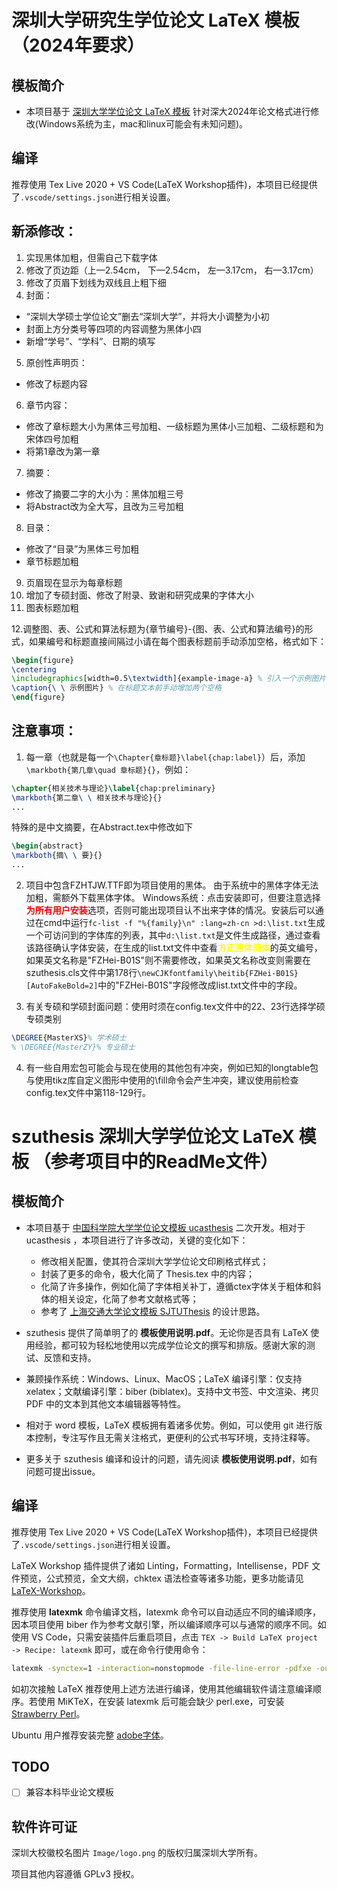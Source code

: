 # 深圳大学研究生学位论文 LaTeX 模板（2024年要求）
## 模板简介
* 本项目基于 [深圳大学学位论文 LaTeX 模板](https://github.com/yichengsu/szuthesis) 针对深大2024年论文格式进行修改(Windows系统为主，mac和linux可能会有未知问题)。

## 编译
推荐使用 Tex Live 2020 + VS Code(LaTeX Workshop插件)，本项目已经提供了`.vscode/settings.json`进行相关设置。

## 新添修改：
1. 实现黑体加粗，但需自己下载字体
2. 修改了页边距（上—2.54cm， 下—2.54cm， 左—3.17cm， 右—3.17cm）
3. 修改了页眉下划线为双线且上粗下细
4. 封面：
* “深圳大学硕士学位论文”删去“深圳大学”，并将大小调整为小初
* 封面上方分类号等四项的内容调整为黑体小四
* 新增“学号”、“学科”、日期的填写
5. 原创性声明页：
+ 修改了标题内容
6. 章节内容：
+ 修改了章标题大小为黑体三号加粗、一级标题为黑体小三加粗、二级标题和为宋体四号加粗
+ 将第1章改为第一章
7. 摘要：
+ 修改了摘要二字的大小为：黑体加粗三号
+ 将Abstract改为全大写，且改为三号加粗
8. 目录：
+ 修改了“目录”为黑体三号加粗
+ 章节标题加粗
9. 页眉现在显示为每章标题
10. 增加了专硕封面、修改了附录、致谢和研究成果的字体大小
11. 图表标题加粗

  12.调整图、表、公式和算法标题为{章节编号}-{图、表、公式和算法编号}的形式，如果编号和标题直接间隔过小请在每个图表标题前手动添加空格，格式如下：
```latex
\begin{figure}
\centering
\includegraphics[width=0.5\textwidth]{example-image-a} % 引入一个示例图片
\caption{\ \ 示例图片} % 在标题文本前手动增加两个空格
\end{figure}
```
## 注意事项：
1. 每一章（也就是每一个`\Chapter{章标题}\label{chap:label}`）后，添加`\markboth{第几章\quad 章标题}{}`，例如：
```latex
\chapter{相关技术与理论}\label{chap:preliminary}
\markboth{第二章\ \ 相关技术与理论}{}
...
```
特殊的是中文摘要，在Abstract.tex中修改如下
```latex
\begin{abstract}
\markboth{摘\ \ 要}{}
...
```
2. 项目中包含FZHTJW.TTF即为项目使用的黑体。
由于系统中的黑体字体无法加粗，需额外下载黑体字体。
Windows系统：点击安装即可，但要注意选择<span style="color: red;">**为所有用户安装**</span>选项，否则可能出现项目认不出来字体的情况。安装后可以通过在cmd中运行`fc-list -f "%{family}\n" :lang=zh-cn >d:\list.txt`生成一个可访问到的字体库的列表，其中`d:\list.txt`是文件生成路径，通过查看该路径确认字体安装，在生成的list.txt文件中查看<span style="color: yellow;">**方正黑体简体**</span>的英文编号，如果英文名称是"FZHei-B01S"则不需要修改，如果英文名称改变则需要在szuthesis.cls文件中第178行`\newCJKfontfamily\heitib{FZHei-B01S}[AutoFakeBold=2]`中的"FZHei-B01S"字段修改成list.txt文件中的字段。

3. 有关专硕和学硕封面问题：使用时须在config.tex文件中的22、23行选择学硕专硕类别
```latex
\DEGREE{MasterXS}% 学术硕士
% \DEGREE{MasterZY}% 专业硕士
```
4. 有一些自用宏包可能会与现在使用的其他包有冲突，例如已知的longtable包与使用tikz库自定义图形中使用的\fill命令会产生冲突，建议使用前检查config.tex文件中第118-129行。


# szuthesis 深圳大学学位论文 LaTeX 模板 （参考项目中的ReadMe文件）

## 模板简介
* 本项目基于 [中国科学院大学学位论文模板 ucasthesis](https://github.com/mohuangrui/ucasthesis) 二次开发。相对于 ucasthesis ，本项目进行了许多改动，关键的变化如下：
  * 修改相关配置，使其符合深圳大学学位论文印刷格式样式；
  * 封装了更多的命令，极大化简了 Thesis.tex 中的内容；
  * 化简了许多操作，例如化简了字体相关补丁，遵循ctex字体关于粗体和斜体的相关设定，化简了参考文献格式等；
  * 参考了 [上海交通大学论文模板 SJTUThesis](https://github.com/sjtug/SJTUThesis) 的设计思路。

* szuthesis 提供了简单明了的 **模板使用说明.pdf**。无论你是否具有 LaTeX 使用经验，都可较为轻松地使用以完成学位论文的撰写和排版。感谢大家的测试、反馈和支持。

* 兼顾操作系统：Windows、Linux、MacOS；LaTeX 编译引擎：仅支持xelatex；文献编译引擎：biber (biblatex)。支持中文书签、中文渲染、拷贝 PDF 中的文本到其他文本编辑器等特性。

* 相对于 word 模板，LaTeX 模板拥有着诸多优势。例如，可以使用 git 进行版本控制，专注写作且无需关注格式，更便利的公式书写环境，支持注释等。

* 更多关于 szuthesis 编译和设计的问题，请先阅读 **模板使用说明.pdf**，如有问题可提出issue。

## 编译
推荐使用 Tex Live 2020 + VS Code(LaTeX Workshop插件)，本项目已经提供了`.vscode/settings.json`进行相关设置。

LaTeX Workshop 插件提供了诸如 Linting，Formatting，Intellisense，PDF 文件预览，公式预览，全文大纲，chktex 语法检查等诸多功能，更多功能请见 [LaTeX-Workshop](https://github.com/James-Yu/LaTeX-Workshop)。

推荐使用 **latexmk** 命令编译文档，latexmk 命令可以自动适应不同的编译顺序，因本项目使用 biber 作为参考文献引擎，所以编译顺序可以与通常的顺序不同。如使用 VS Code，只需安装插件后重启项目，点击 `TEX -> Build LaTeX project -> Recipe: latexmk` 即可，或在命令行使用命令：

``` sh
latexmk -synctex=1 -interaction=nonstopmode -file-line-error -pdfxe -outdir=./Temp -e ensure_path('TEXINPUTS','./texmf//') Thesis.tex
```

如初次接触 LaTeX 推荐使用上述方法进行编译，使用其他编辑软件请注意编译顺序。若使用 MiKTeX，在安装 latexmk 后可能会缺少 perl.exe，可安装 [Strawberry Perl](https://www.perl.org/get.html)。

Ubuntu 用户推荐安装完整 [adobe字体](https://github.com/mohuangrui/ucasthesis/wiki/%E5%AD%97%E4%BD%93%E9%85%8D%E7%BD%AE#adobe-%E5%AD%97%E4%BD%93%E4%B8%8B%E8%BD%BD%E5%9C%B0%E5%9D%80)。

## TODO
- [ ] 兼容本科毕业论文模板

## 软件许可证
深圳大校徽校名图片 `Image/logo.png` 的版权归属深圳大学所有。

项目其他内容遵循 GPLv3 授权。
